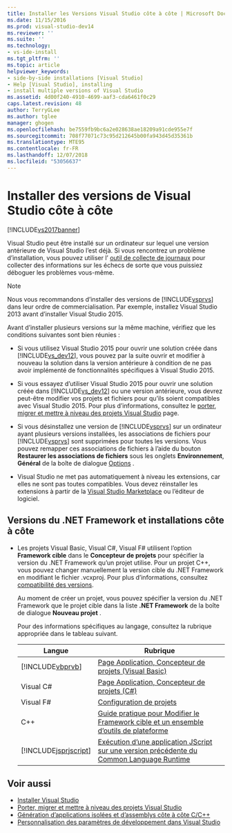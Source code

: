 ```yaml
---
title: Installer les Versions Visual Studio côte à côte | Microsoft Docs
ms.date: 11/15/2016
ms.prod: visual-studio-dev14
ms.reviewer: ''
ms.suite: ''
ms.technology:
- vs-ide-install
ms.tgt_pltfrm: ''
ms.topic: article
helpviewer_keywords:
- side-by-side installations [Visual Studio]
- Help [Visual Studio], installing
- install multiple versions of Visual Studio
ms.assetid: 4d00f240-4910-4699-aaf3-cda6461f0c29
caps.latest.revision: 48
author: TerryGLee
ms.author: tglee
manager: ghogen
ms.openlocfilehash: be7559fb9bc6a2e028638ae18209a91cde955e7f
ms.sourcegitcommit: 708f77071c73c95d212645b00fa943d45d35361b
ms.translationtype: MTE95
ms.contentlocale: fr-FR
ms.lasthandoff: 12/07/2018
ms.locfileid: "53056637"
---
```

# <a name="install-visual-studio-versions-side-by-side"></a>Installer des versions de Visual Studio côte à côte
[!INCLUDE[vs2017banner](../includes/vs2017banner.md)]

Visual Studio peut être installé sur un ordinateur sur lequel une version antérieure de Visual Studio l’est déjà. Si vous rencontrez un problème d’installation, vous pouvez utiliser l’ [outil de collecte de journaux](http://go.microsoft.com/fwlink/?LinkId=262077) pour collecter des informations sur les échecs de sorte que vous puissiez déboguer les problèmes vous-même.

> [!NOTE]
> Nous vous recommandons d’installer des versions de [!INCLUDE[vsprvs](../includes/vsprvs-md.md)] dans leur ordre de commercialisation. Par exemple, installez Visual Studio 2013 avant d’installer Visual Studio 2015.

 Avant d’installer plusieurs versions sur la même machine, vérifiez que les conditions suivantes sont bien réunies :

-   Si vous utilisez Visual Studio 2015 pour ouvrir une solution créée dans [!INCLUDE[vs_dev12](../includes/vs-dev12-md.md)], vous pouvez par la suite ouvrir et modifier à nouveau la solution dans la version antérieure à condition de ne pas avoir implémenté de fonctionnalités spécifiques à Visual Studio 2015.

-   Si vous essayez d’utiliser Visual Studio 2015 pour ouvrir une solution créée dans [!INCLUDE[vs_dev12](../includes/vs-dev12-md.md)] ou une version antérieure, vous devrez peut-être modifier vos projets et fichiers pour qu’ils soient compatibles avec Visual Studio 2015. Pour plus d’informations, consultez le [porter, migrer et mettre à niveau des projets Visual Studio](/visualstudio/porting/port-migrate-and-upgrade-visual-studio-projects?view=vs-2015) page.

-   Si vous désinstallez une version de [!INCLUDE[vsprvs](../includes/vsprvs-md.md)] sur un ordinateur ayant plusieurs versions installées, les associations de fichiers pour [!INCLUDE[vsprvs](../includes/vsprvs-md.md)] sont supprimées pour toutes les versions. Vous pouvez remapper ces associations de fichiers à l’aide du bouton **Restaurer les associations de fichiers** sous les onglets **Environnement**, **Général** de la boîte de dialogue [Options](../ide/reference/general-environment-options-dialog-box.md) .

-   Visual Studio ne met pas automatiquement à niveau les extensions, car elles ne sont pas toutes compatibles. Vous devez réinstaller les extensions à partir de la [Visual Studio Marketplace](http://go.microsoft.com/fwlink/?LinkId=178891) ou l’éditeur de logiciel.

## <a name="net-framework-versions-and-side-by-side-installations"></a>Versions du .NET Framework et installations côte à côte

-   Les projets Visual Basic, Visual C#, Visual F# utilisent l’option **Framework cible** dans le **Concepteur de projets** pour spécifier la version du .NET Framework qu’un projet utilise. Pour un projet C++, vous pouvez changer manuellement la version cible du .NET Framework en modifiant le fichier .vcxproj. Pour plus d’informations, consultez [compatibilité des versions](http://msdn.microsoft.com/library/2f25e522-456a-48c3-8a53-e5f39275649f).

     Au moment de créer un projet, vous pouvez spécifier la version du .NET Framework que le projet cible dans la liste **.NET Framework** de la boîte de dialogue **Nouveau projet** .

     Pour des informations spécifiques au langage, consultez la rubrique appropriée dans le tableau suivant.

    |Langue|Rubrique|
    |--------------|-----------|
    |[!INCLUDE[vbprvb](../includes/vbprvb-md.md)]|[Page Application, Concepteur de projets (Visual Basic)](../ide/reference/application-page-project-designer-visual-basic.md)|
    |Visual C#|[Page Application, Concepteur de projets (C#)](../ide/reference/application-page-project-designer-csharp.md)|
    |Visual F#|[Configuration de projets](http://msdn.microsoft.com/library/a1489abb-6294-4f8f-b71f-2cb126393526)|
    |C++|[Guide pratique pour Modifier le Framework cible et un ensemble d’outils de plateforme](http://msdn.microsoft.com/library/031b1d54-e6e1-4da7-9868-3e75a87d9ffe)|
    |[!INCLUDE[jsprjscript](../includes/jsprjscript-md.md)]|[Exécution d’une application JScript sur une version précédente du Common Language Runtime](http://msdn.microsoft.com/en-us/bbea51b5-ac03-4e6c-b9a6-f487ef63eda5)|

## <a name="see-also"></a>Voir aussi

- [Installer Visual Studio](../install/install-visual-studio-2015.md)
- [Porter, migrer et mettre à niveau des projets Visual Studio](/visualstudio/porting/port-migrate-and-upgrade-visual-studio-projects?view=vs-2015)
- [Génération d’applications isolées et d’assemblys côte à côte C/C++](http://msdn.microsoft.com/library/9465904e-76f7-48bd-bb3f-c55d8f1699b6)
- [Personnalisation des paramètres de développement dans Visual Studio](http://msdn.microsoft.com/en-us/22c4debb-4e31-47a8-8f19-16f328d7dcd3)